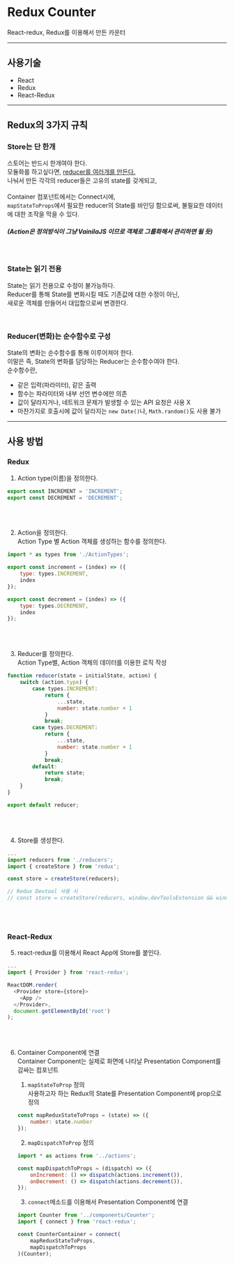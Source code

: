 # Redux Counter
React-redux, Redux를 이용해서 만든 카운터

---
## 사용기술
- React
- Redux
- React-Redux

---

## Redux의 3가지 규칙

### Store는 단 한개
스토어는 반드시 한개여야 한다. <br>
모듈화를 하고싶다면, [reducer를 여러개를 만든다.](./combineReducers.md) <br>
나눠서 만든 각각의 reducer들은 고유의 state를 갖게되고, <br><br>
Container 컴포넌트에서는 Connect시에, <br>
 ``mapStateToProps``에서 필요한 reducer의 State를 바인딩 함으로써, 불필요한 데이터에 대한 조작을 막을 수 있다. <br>
##### (Action은 정의방식이 그냥 VainilaJS 이므로 객체로 그룹화해서 관리하면 될 듯)
<br>

### State는 읽기 전용
State는 읽기 전용으로 수정이 불가능하다. <br>
Reducer를 통해 State를 변화시킬 때도 기존값에 대한 수정이 아닌,<br> 새로운 객체를 만들어서 대입함으로써 변경한다.

<br>

### Reducer(변화)는 순수함수로 구성
State의 변화는 순수함수를 통해 이루어져야 한다. <br>
이말은 즉, State의 변화를 담당하는 Reducer는 순수함수여야 한다. <br>
순수함수란, <br>

- 같은 입력(파라미터), 같은 출력
- 함수는 파라미터와 내부 선언 변수에만 의존
- 값이 달라지거나, 네트워크 문제가 발생할 수 있는 API 요청은 사용 X
- 마찬가지로 호출시에 값이 달라지는 ``new Date()``나,  ``Math.random()``도 사용 불가

--- 

## 사용 방법
### Redux
1. Action type(이름)을 정의한다.
```Javascript
export const INCREMENT = 'INCREMENT';
export const DECREMENT = 'DECREMENT';
```

<br><br>

2. Action을 정의한다. <br>
Action Type 별 Action 객체를 생성하는 함수를 정의한다.
```Javascript
import * as types from './ActionTypes';

export const increment = (index) => ({
    type: types.INCREMENT,
    index
});

export const decrement = (index) => ({
    type: types.DECREMENT,
    index
});
```
<br><br>

3. Reducer를 정의한다. <br>
Action Type별, Action 객체의 데이터를 이용한 로직 작성
```Javascript
function reducer(state = initialState, action) {
    switch (action.type) {
        case types.INCREMENT:
            return {
                ...state,
                number: state.number + 1
            }
            break;
        case types.DECREMENT:
            return {
                ...state,
                number: state.number + 1
            }
            break;
        default:
            return state;
            break;
    }
}

export default reducer;
```
<br><br>

4. Store를 생성한다.
```Javascript
...
import reducers from './reducers';
import { createStore } from 'redux';

const store = createStore(reducers);

// Redux Devtool 사용 시
// const store = createStore(reducers, window.devToolsExtension && window.devToolsExtension());
```
<br><br>

### React-Redux

5. react-redux를 이용해서 React App에 Store를 붙인다.
```Javascript
...
import { Provider } from 'react-redux';

ReactDOM.render(
  <Provider store={store}>
    <App />
  </Provider>,
  document.getElementById('root')
);
```

<br><br>

6. Container Component에 연결 <br>
    Container Component는 실제로 화면에 나타날 Presentation Component를 감싸는 컴포넌트

    1. ``mapStateToProp`` 정의<br>
    사용하고자 하는 Redux의 State를 Presentation Component에 prop으로 정의
    ```javascript
    const mapReduxStateToProps = (state) => ({
        number: state.number
    });
    ```

    2. ``mapDispatchToProp`` 정의 <br>
    ```javascript
    import * as actions from '../actions';

    const mapDispatchToProps = (dispatch) => ({
        onIncrement: () => dispatch(actions.increment()),
        onDecrement: () => dispatch(actions.decrement()),
    });
    ```

    3. ``connect``메소드를 이용해서 Presentation Component에 연결 <br>
    ```javascript
    import Counter from '../components/Counter';
    import { connect } from 'react-redux';

    const CounterContainer = connect(
        mapReduxStateToProps,
        mapDispatchToProps
    )(Counter);
    ```

